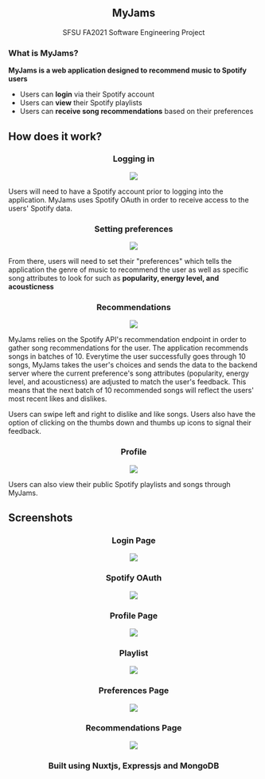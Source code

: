 <h2 align="center">MyJams</h2>

<p align="center">SFSU FA2021 Software Engineering Project</p>

### What is MyJams?

**MyJams is a web application designed to recommend music to Spotify users**

- Users can **login** via their Spotify account
- Users can **view** their Spotify playlists
- Users can **receive song recommendations** based on their preferences

## How does it work?

<h3 align="center">Logging in</h3>
<p align="center">
  <img src="screenshots/login.gif" />
</p>

Users will need to have a Spotify account prior to logging into the application. MyJams uses Spotify OAuth in order to receive access to the users' Spotify data. 

<h3 align="center">Setting preferences</h3>
<p align="center">
  <img src="screenshots/creating-preferences.gif" />
</p>

From there, users will need to set their "preferences" which tells the application the genre of music to recommend the user as well as specific song attributes to look for such as **popularity, energy level, and acousticness**

<h3 align="center">Recommendations</h3>
<p align="center">
  <img src="screenshots/recommendations.gif" />
</p>

MyJams relies on the Spotify API's recommendation endpoint in order to gather song recommendations for the user. The application recommends songs in batches of 10. Everytime the user successfully goes through 10 songs, MyJams takes the user's choices and sends the data to the backend server where the current preference's song attributes (popularity, energy level, and acousticness) are adjusted to match the user's feedback. This means that the next batch of 10 recommended songs will reflect the users' most recent likes and dislikes.

Users can swipe left and right to dislike and like songs. Users also have the option of clicking on the thumbs down and thumbs up icons to signal their feedback.

<h3 align="center">Profile</h3>
<p align="center">
  <img src="screenshots/profile.gif" />
</p>

Users can also view their public Spotify playlists and songs through MyJams.

## Screenshots

<h3 align="center">Login Page</h3>
<p align="center">
  <img src="screenshots/login-page.JPG" />
</p>
<h3 align="center">Spotify OAuth</h3>
<p align="center">
  <img src="screenshots/spotify-oauth.JPG" />
</p>
<h3 align="center">Profile Page</h3>
<p align="center">
  <img src="screenshots/profile-page.JPG" />
</p>
<h3 align="center">Playlist</h3>
<p align="center">
  <img src="screenshots/playlist.JPG" />
</p>
<h3 align="center">Preferences Page</h3>
<p align="center">
  <img src="screenshots/preferences-page.JPG" />
</p>
<h3 align="center">Recommendations Page</h3>
<p align="center">
  <img src="screenshots/recommendations-page.JPG" />
</p>

<h3 align="center">Built using Nuxtjs, Expressjs and MongoDB<h3>
